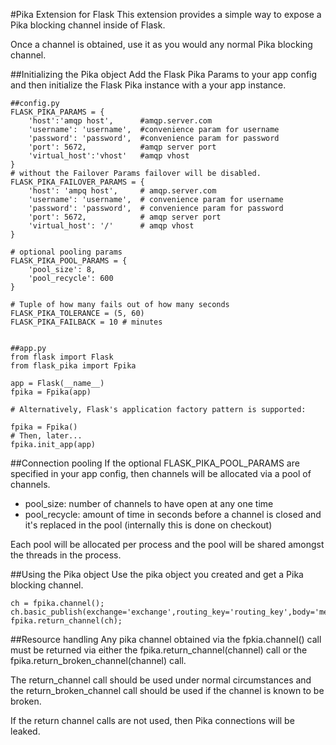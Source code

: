 #Pika Extension for Flask
This extension provides a simple way to expose a Pika blocking channel inside of Flask.

Once a channel is obtained, use it as you would any normal Pika blocking channel.

##Initializing the Pika object
Add the Flask Pika Params to your app config and then initialize the Flask Pika instance with a your app instance.

    ##config.py
    FLASK_PIKA_PARAMS = {
        'host':'amqp host',      #amqp.server.com
        'username': 'username',  #convenience param for username
        'password': 'password',  #convenience param for password
        'port': 5672,            #amqp server port
        'virtual_host':'vhost'   #amqp vhost
    }
    # without the Failover Params failover will be disabled.
    FLASK_PIKA_FAILOVER_PARAMS = {
        'host': 'ampq host',     # amqp.server.com
        'username': 'username',  # convenience param for username
        'password': 'password',  # convenience param for password
        'port': 5672,            # amqp server port
        'virtual_host': '/'      # amqp vhost
    }

    # optional pooling params
    FLASK_PIKA_POOL_PARAMS = {
        'pool_size': 8,
        'pool_recycle': 600
    }
    
    # Tuple of how many fails out of how many seconds
    FLASK_PIKA_TOLERANCE = (5, 60)
    FLASK_PIKA_FAILBACK = 10 # minutes 


    ##app.py
    from flask import Flask
	from flask_pika import Fpika

    app = Flask(__name__)
	fpika = Fpika(app)

    # Alternatively, Flask's application factory pattern is supported:
    
    fpika = Fpika()
    # Then, later...
    fpika.init_app(app)


##Connection pooling
If the optional FLASK_PIKA_POOL_PARAMS are specified in your app config, then channels will be allocated via a pool of channels.

* pool_size: number of channels to have open at any one time
* pool_recycle: amount of time in seconds before a channel is closed and it's replaced in the pool (internally this is done on checkout)

Each pool will be allocated per process and the pool will be shared amongst the threads in the process.
	

##Using the Pika object
Use the pika object you created and get a Pika blocking channel.
    
    ch = fpika.channel();
	ch.basic_publish(exchange='exchange',routing_key='routing_key',body='message')
    fpika.return_channel(ch);


##Resource handling
Any pika channel obtained via the fpkia.channel() call must be returned via either the fpika.return_channel(channel) call 
or the fpika.return_broken_channel(channel) call.

The return_channel call should be used under normal circumstances and the return_broken_channel call should be used if the 
channel is known to be broken.

If the return channel calls are not used, then Pika connections will be leaked.


